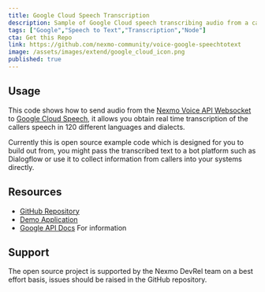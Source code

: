 ```yaml
---
title: Google Cloud Speech Transcription
description: Sample of Google Cloud speech transcribing audio from a call in realtime, supports 120 language/dialects
tags: ["Google","Speech to Text","Transcription","Node"]
cta: Get this Repo
link: https://github.com/nexmo-community/voice-google-speechtotext
image: /assets/images/extend/google_cloud_icon.png
published: true
---
```


## Usage
This code shows how to send audio from the [Nexmo Voice API Websocket](https://developer.nexmo.com/voice/voice-api/guides/websockets) to  [Google Cloud Speech](https://cloud.google.com/speech-to-text/), it allows you obtain real time transcription of the callers speech in 120 different languages and dialects.

Currently this is open source example code which is designed for you to build out from, you might pass the transcribed text to a bot platform such as Dialogflow or use it to collect information from callers into your systems directly.

## Resources
* [GitHub Repository](https://github.com/nexmo-community/voice-google-speechtotext)
* [Demo Application](http://googlespeech.nexmodev.com/)
* [Google API Docs](https://cloud.google.com/speech-to-text/docs/) For information

## Support
The open source project is supported by the Nexmo DevRel team on a best effort basis, issues should be raised in the GitHub repository.
